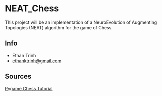# NEAT_Chess
This project will be an implementation of a NeuroEvolution of Augmenting Topologies (NEAT) algorithm for the game of Chess.

## Info
- Ethan Trinh
- ethanktrinh@gmail.com

## Sources
[Pygame Chess Tutorial](https://www.youtube.com/watch?v=OpL0Gcfn4B4)

